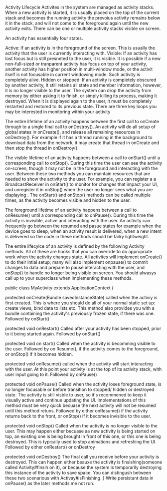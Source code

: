 Activity Lifecycle
Activites in the system are managed as activity stacks. When a new activity is started, it is usually placed on the top of the current stack and becomes the running activity the prevoius activity remains below it in the stack, and will not come to the foreground again until the new activity exits. There can be one or multiple activity stacks visible on screen.

An activity has essentially four states.

Active: If an activity is in the foreground of the screen. This is usually the activity that the user is currently interacting with.
Visible: If an activity has lost focus but is still presneted to the user, it is visible. It is possible if a new non-full-sized or tranparent activity has focus on top of your activity, another activity has higher position in multi-window mode, or the activit itself is not focusable in current windowing mode. Such activity is completely alive.
Hidden or stopped: If an activity is completely obscured by another activity, It still retains all state and member information, however, it is no longer visible to the user.
The system can drop the activity from memory by either asking it to finish, or simply killing its process, making it destroyed. When it is displayed again to the user, it must be completely restarted and restored to its previous state.
There are three key loops you may be interested in monitoring within your activity

The entire lifetime of an activity happens between the first call to onCreate through to a single final call to onDestroy(). An activity will do all setup of global states in onCreate(), and release all remaining resources in onDestroy(). For example if it has a thread running in the background to download data from the network, it may create that thread in onCreate and then stop the thread in onDestroy()

The visible lifetime of an activity happens between a call to onStart() until a corresponding call to onStop(). During this time the user can see the activity on-screen, though it may not be in the foreground and interacting with the user. Between these two methods you can maintain resources that are needed to show the activity to the user. For example, you can register a a BroadcastReceiver in onStart() to monitor for changes that impact your UI, and unregister it in onStop() when the user no longer sees what you are displaying . The onStart() and onStop() methods can be called multiple times, as the activity becomes visible and hidden to the user.

The foreground lifetime of an activity happens between a call to onResume() until a corresponding call to onPause(). During this time the activity is invisible, active and interacting with the user. An activity can frequently go between the resumed and pasue states for example when the device goes to sleep, when an activity result is delivered, when a new intent is delivered so the code in these methods should be failry lightweight.

The entire lifecylce of an activity is defined by the following Activity methods. All of these are hooks that you can override to do appropriate work when the activity changes state. All activites will implement onCreate() to do their intial setup; many will also implement onpause() to commit changes to data and prepare to pause interacting with the user, and onStop() to handle no longer being visible on screen. You should alwasys call up to your superclass when implementing these methods.

public class MyActivity extends ApplicationContext {

  protected onCreate(Bundle savedInstanceState)
    called when the activiy is first created. This is where you should do all of your normal static set up: create views, bind data to lists etc. This method also provides you
    with a bundle containing the activity's previously frozen state, if there was one. 
    Followed by onStart()

  protected void onRestart()
    Called after your activity has been stopped, prior to it being started again.
    Followed by onStart()

  protected void on start()
    Called when the activity is becomming visible to the user. 
    Followed by on Resume(), if the activity comes to the foreground, or onStop() if it becomes hidden. 
    
  protected void onResume()
    called when the activity will start interacting with the user. At this point your activity is at the top of its activity stack, with user input going to it. 
    Followed by onPause()
  
  protected void onPause()
    Called when the activity loses foreground state, is no longer focusable or before transition to stopped/ hidden or destroyed state. The activity is still visble to user,
    so it's recommened to keep it visually active and continue updating the UI. Implementations of this method must be very quick becuase the next activity will not be resumed
    until this method retuns. 
    Followed by either onResume() if the activity returns back to the front, or onStop() if it becomes invisible to the user. 
  
  protected void onStop()
    Called when the activity is no longer visible to the user. This may happen either becuase aa new activity is being started on top, an existing one is being brought in front
    of this one, or this one is being destroyed. This is typically used to stop animations and refreshing the UI.
    Followed by either onRestart() or onDestroy
    
  protected void onDestroy()
    The final call you receive before your activity is destroyed. This can happen either beauxe the activity is finsishing(someone called Activity#finsih on it), or because the
    system is temporarily destroying this instance of the activity to save space. You can distingush between these two scenarious with Activay#isFinishing. 
}
Write persistant data in onPause() as the later methods me not run.
